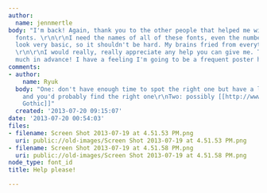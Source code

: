 ```yaml
---
author:
  name: jennmertle
body: "I'm back! Again, thank you to the other people that helped me with the other
  fonts. \r\n\r\nI need the names of all of these fonts, even the numbers. They all
  look very basic, so it shouldn't be hard. My brains fried from everything today!
  \r\n\r\nI would really, really appreciate any help you can give me. Thank you so
  much in advance! I have a feeling I'm going to be a frequent poster here, lol. "
comments:
- author:
    name: Ryuk
  body: "One: don't have enough time to spot the right one but have a look [[http://typophile.com/node/102168#comment-550365|here]]
    and you'd probably find the right one\r\nTwo: possibly [[http://www.myfonts.com/fonts/linotype/trade-gothic|Trade
    Gothic]]"
  created: '2013-07-20 09:15:07'
date: '2013-07-20 00:54:03'
files:
- filename: Screen Shot 2013-07-19 at 4.51.53 PM.png
  uri: public://old-images/Screen Shot 2013-07-19 at 4.51.53 PM.png
- filename: Screen Shot 2013-07-19 at 4.51.58 PM.png
  uri: public://old-images/Screen Shot 2013-07-19 at 4.51.58 PM.png
node_type: font_id
title: Help please!

---
```

